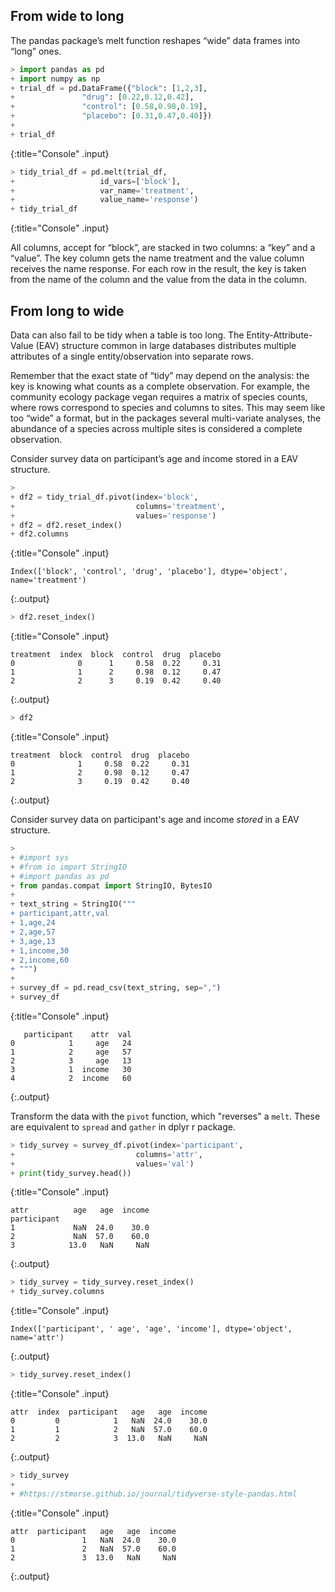 ---
---

## From wide to long

The pandas package’s melt function reshapes “wide” data frames into “long” ones.



~~~python
> import pandas as pd
+ import numpy as np
+ trial_df = pd.DataFrame({"block": [1,2,3],
+               "drug": [0.22,0.12,0.42],
+               "control": [0.58,0.98,0.19],
+               "placebo": [0.31,0.47,0.40]})
+ 
+ trial_df
~~~
{:title="Console" .input}


~~~python
> tidy_trial_df = pd.melt(trial_df,
+                   id_vars=['block'],
+                   var_name='treatment',
+                   value_name='response')
+ tidy_trial_df
~~~
{:title="Console" .input}


All columns, accept for “block”, are stacked in two columns: a “key” and a “value”. The key column gets the name treatment and the value column receives the name response. For each row in the result, the key is taken from the name of the column and the value from the data in the column.

## From long to wide

Data can also fail to be tidy when a table is too long. The Entity-Attribute-Value (EAV) structure common in large databases distributes multiple attributes of a single entity/observation into separate rows.

Remember that the exact state of “tidy” may depend on the analysis: the key is knowing what counts as a complete observation. For example, the community ecology package vegan requires a matrix of species counts, where rows correspond to species and columns to sites. This may seem like too “wide” a format, but in the packages several multi-variate analyses, the abundance of a species across multiple sites is considered a complete observation.

Consider survey data on participant’s age and income stored in a EAV structure.



~~~python
> 
+ df2 = tidy_trial_df.pivot(index='block',
+                           columns='treatment',
+                           values='response')
+ df2 = df2.reset_index()
+ df2.columns
~~~
{:title="Console" .input}


~~~
Index(['block', 'control', 'drug', 'placebo'], dtype='object', name='treatment')
~~~
{:.output}


~~~python
> df2.reset_index()
~~~
{:title="Console" .input}


~~~
treatment  index  block  control  drug  placebo
0              0      1     0.58  0.22     0.31
1              1      2     0.98  0.12     0.47
2              2      3     0.19  0.42     0.40
~~~
{:.output}


~~~python
> df2
~~~
{:title="Console" .input}


~~~
treatment  block  control  drug  placebo
0              1     0.58  0.22     0.31
1              2     0.98  0.12     0.47
2              3     0.19  0.42     0.40
~~~
{:.output}


Consider survey data on participant's age and income *stored* in a EAV structure.



~~~python
> 
+ #import sys
+ #from io import StringIO
+ #import pandas as pd
+ from pandas.compat import StringIO, BytesIO
+ 
+ text_string = StringIO("""
+ participant,attr,val
+ 1,age,24
+ 2,age,57
+ 3,age,13
+ 1,income,30
+ 2,income,60
+ """)
+ 
+ survey_df = pd.read_csv(text_string, sep=",")
+ survey_df
~~~
{:title="Console" .input}


~~~
   participant    attr  val
0            1     age   24
1            2     age   57
2            3     age   13
3            1  income   30
4            2  income   60
~~~
{:.output}


Transform the data with the `pivot` function, which "reverses" a `melt`. These are equivalent to `spread` and `gather` in dplyr r package.




~~~python
> tidy_survey = survey_df.pivot(index='participant',
+                           columns='attr',
+                           values='val')
+ print(tidy_survey.head())
~~~
{:title="Console" .input}


~~~
attr          age   age  income
participant                    
1             NaN  24.0    30.0
2             NaN  57.0    60.0
3            13.0   NaN     NaN
~~~
{:.output}


~~~python
> tidy_survey = tidy_survey.reset_index()
+ tidy_survey.columns
~~~
{:title="Console" .input}


~~~
Index(['participant', ' age', 'age', 'income'], dtype='object', name='attr')
~~~
{:.output}


~~~python
> tidy_survey.reset_index()
~~~
{:title="Console" .input}


~~~
attr  index  participant   age   age  income
0         0            1   NaN  24.0    30.0
1         1            2   NaN  57.0    60.0
2         2            3  13.0   NaN     NaN
~~~
{:.output}


~~~python
> tidy_survey
+ 
+ #https://stmorse.github.io/journal/tidyverse-style-pandas.html
~~~
{:title="Console" .input}


~~~
attr  participant   age   age  income
0               1   NaN  24.0    30.0
1               2   NaN  57.0    60.0
2               3  13.0   NaN     NaN
~~~
{:.output}


<!-- === -->

<!-- Question -->
<!-- : Why were `attr` and `val` not quoted in the call to `spread`? -->

<!-- Answer -->
<!-- : {:.fragment} They refer to existing column names. In `gather`, quotes are used -->
<!-- to create new column names. -->

<!-- === -->

<!-- One difficulty with EAV tables is the nature of missing data; an entire row -->
<!-- rather than a single cell is missing. Think about what "missing data" could mean -->
<!-- here---perhaps you can supply a value instead of the `NA` in the previous -->
<!-- result. -->

<!-- ```{r, handout = 0} -->
<!-- tidy_survey <- spread(survey, -->
<!--   key = attr, -->
<!--   value = val, -->
<!--   fill = 0) -->
<!-- ``` -->

<!-- === -->

<!-- ```{r} -->
<!-- tidy_survey -->
<!-- ``` -->

